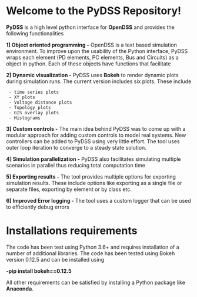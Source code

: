 ﻿# Welcome to the PyDSS Repository!

**PyDSS** is a high level python interface for **OpenDSS** and provides the following functionalities

**1] Object oriented programming -** OpenDSS is a text based simulation environment. To improve upon the usability of the Python interface, PyDSS wraps each element (PD elements, PC elements, Bus and Circuits) as a object in python. Each of these objects have functions that facilitate 

**2]	Dynamic visualization -** PyDSS uses **Bokeh** to render dynamic plots during simulation runs. The current version includes six plots. These include
	
	 - time series plots
	 - XY plots
	 - Voltage distance plots
	 - Topology plots
	 - GIS overlay plots
	 - Histograms
**3]	Custom controls -**  The main idea behind PyDSS was to come up with a modular approach for adding custom controls to model real systems. New controllers can be added to PyDSS using very little effort. The tool uses outer loop iteration to converge to a steady state solution.
 
 **4]	Simulation parallelization -** PyDSS also facilitates simulating multiple scenarios in parallel thus reducing total computation time
 
  **5]	Exporting results -**  The tool provides multiple options for exporting simulation results. These include options like exporting as a single file or separate files, exporting by element or by class etc.
 
 **6]	Improved Error logging -**  The tool uses a custom logger that can be used to efficiently debug errors 


# Installations requirements

The code has been test using Python 3.6+ and requires installation of a number of additional libraries. The code has been tested using Bokeh version 0.12.5 and can be installed using

 **-pip install bokeh==0.12.5**
 
 All other requirements can be satisfied by installing a Python package like **Anaconda**.




